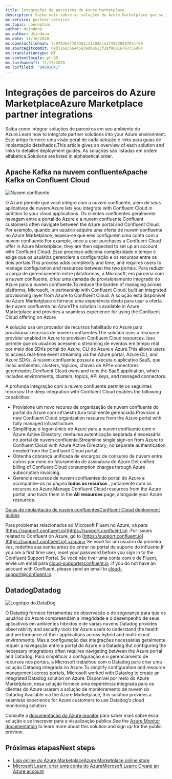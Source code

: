 ```yaml
---
title: Integrações de parceiros do Azure Marketplace
description: Saiba mais sobre as soluções do Azure Marketplace que se integram ao seu ambiente do Azure e obtenha links para guias de implantação de parceiros da Microsoft.
ms.service: partner-services
ms.topic: conceptual
author: dsindona
ms.author: dsindona
ms.date: 11/16/2020
ms.openlocfilehash: 7c97936e7764361c21503eca174433029707cf69
ms.sourcegitcommit: 6ed7268356445939db8613f2af96016707c55d64
ms.translationtype: MT
ms.contentlocale: pt-BR
ms.lasthandoff: 11/17/2020
ms.locfileid: "94691641"
---
```

# <a name="azure-marketplace-partner-integrations"></a><span data-ttu-id="b5ba0-103">Integrações de parceiros do Azure Marketplace</span><span class="sxs-lookup"><span data-stu-id="b5ba0-103">Azure Marketplace partner integrations</span></span>

<span data-ttu-id="b5ba0-104">Saiba como integrar soluções de parceiros em seu ambiente do Azure.</span><span class="sxs-lookup"><span data-stu-id="b5ba0-104">Learn how to integrate partner solutions into your Azure environment.</span></span> <span data-ttu-id="b5ba0-105">Este artigo fornece uma visão geral de cada solução e links para guias de implantação detalhados.</span><span class="sxs-lookup"><span data-stu-id="b5ba0-105">This article gives an overview of each solution and links to detailed deployment guides.</span></span> <span data-ttu-id="b5ba0-106">As soluções são listadas em ordem alfabética.</span><span class="sxs-lookup"><span data-stu-id="b5ba0-106">Solutions are listed in alphabetical order.</span></span> 

## <a name="apache-kafka-on-confluent-cloud"></a><span data-ttu-id="b5ba0-107">Apache Kafka na nuvem confluente</span><span class="sxs-lookup"><span data-stu-id="b5ba0-107">Apache Kafka on Confluent Cloud</span></span>

![Nuvem confluente](./media/partners/confluent-cloud.png)

<span data-ttu-id="b5ba0-109">O Azure permite que você integre com a nuvem confluente, além de seus aplicativos de nuvem.</span><span class="sxs-lookup"><span data-stu-id="b5ba0-109">Azure lets you integrate with Confluent Cloud in addition to your cloud applications.</span></span> <span data-ttu-id="b5ba0-110">Os clientes confluentes geralmente navegam entre a portal do Azure e a nuvem confluente.</span><span class="sxs-lookup"><span data-stu-id="b5ba0-110">Confluent customers often navigate between the Azure portal and Confluent Cloud.</span></span> <span data-ttu-id="b5ba0-111">Por exemplo, quando um usuário adquire uma oferta de nuvem confluente no Azure Marketplace, espera-se que eles configurem uma conta com a nuvem confluente.</span><span class="sxs-lookup"><span data-stu-id="b5ba0-111">For example, once a user purchases a Confluent Cloud offer in Azure Marketplace, they are then expected to set up an account with Confluent Cloud.</span></span> <span data-ttu-id="b5ba0-112">Esse processo adiciona complexidade e tempo e exige que os usuários gerenciem a configuração e os recursos entre os dois portais.</span><span class="sxs-lookup"><span data-stu-id="b5ba0-112">This process adds complexity and time, and requires users to manage configuration and resources between the two portals.</span></span> <span data-ttu-id="b5ba0-113">Para reduzir a carga de gerenciamento entre plataformas, a Microsoft, em parceria com a nuvem confluente, criou uma camada de provisionamento integrado do Azure para a nuvem confluente.</span><span class="sxs-lookup"><span data-stu-id="b5ba0-113">To reduce the burden of managing across platforms, Microsoft, in partnership with Confluent Cloud, built an integrated provisioning layer from Azure to Confluent Cloud.</span></span> <span data-ttu-id="b5ba0-114">A solução está disponível no Azure Marketplace e fornece uma experiência direta para usar a oferta de nuvem confluente no Azure</span><span class="sxs-lookup"><span data-stu-id="b5ba0-114">The solution is available in Azure Marketplace and  provides a seamless experience for using the Confluent Cloud offering on Azure</span></span>

<span data-ttu-id="b5ba0-115">A solução usa um provedor de recursos habilitado no Azure para provisionar recursos de nuvem confluentes.</span><span class="sxs-lookup"><span data-stu-id="b5ba0-115">The solution uses a resource provider enabled in Azure to provision Confluent Cloud resources.</span></span> <span data-ttu-id="b5ba0-116">Isso permite que os usuários acessem o streaming de eventos em tempo real por meio dos SDKs portal do Azure, CLI do Azure e Azure.</span><span class="sxs-lookup"><span data-stu-id="b5ba0-116">This allows users to access real-time event streaming via the Azure portal, Azure CLI, and Azure SDKs.</span></span> <span data-ttu-id="b5ba0-117">A nuvem confluente possui e executa o aplicativo SaaS, que inclui ambientes, clusters, tópicos, chaves de API e conectores gerenciados.</span><span class="sxs-lookup"><span data-stu-id="b5ba0-117">Confluent Cloud owns and runs the SaaS application, which includes environments, clusters, topics, API keys, and managed connectors.</span></span>

<span data-ttu-id="b5ba0-118">A profunda integração com a nuvem confluente permite os seguintes recursos:</span><span class="sxs-lookup"><span data-stu-id="b5ba0-118">The deep integration with Confluent Cloud enables the following capabilities:</span></span>

- <span data-ttu-id="b5ba0-119">Provisione um novo recurso de organização de nuvem confluente do portal do Azure com infraestrutura totalmente gerenciada.</span><span class="sxs-lookup"><span data-stu-id="b5ba0-119">Provision a new Confluent Cloud organization resource from the Azure portal with fully managed infrastructure.</span></span>
- <span data-ttu-id="b5ba0-120">Simplifique o logon único do Azure para a nuvem confluente com o Azure Active Directory; nenhuma autenticação separada é necessária no portal de nuvem confluente.</span><span class="sxs-lookup"><span data-stu-id="b5ba0-120">Streamline single sign-on from Azure to Confluent Cloud with Azure Active Directory; no separate authentication needed from the Confluent Cloud portal.</span></span>
- <span data-ttu-id="b5ba0-121">Obtenha cobrança unificada de encargos de consumo de nuvem entre outros por meio do faturamento de assinatura do Azure.</span><span class="sxs-lookup"><span data-stu-id="b5ba0-121">Get unified billing of Confluent Cloud consumption charges through Azure subscription invoicing.</span></span>
- <span data-ttu-id="b5ba0-122">Gerencie recursos de nuvem confluentes do portal do Azure e acompanhe-os na página **todos os recursos** , juntamente com os recursos do Azure.</span><span class="sxs-lookup"><span data-stu-id="b5ba0-122">Manage Confluent Cloud resources from the Azure portal, and track them in the **All resources** page, alongside your Azure resources.</span></span>

[<span data-ttu-id="b5ba0-123">Guias de implantação de nuvem confluentes</span><span class="sxs-lookup"><span data-stu-id="b5ba0-123">Confluent Cloud deployment guides</span></span>](https://docs.confluent.io/current/cloud/marketplace/index.html)

<span data-ttu-id="b5ba0-124">Para problemas relacionados ao Microsoft Fluent no Azure, vá para [https://support.confluent.io](https://support.confluent.io) .</span><span class="sxs-lookup"><span data-stu-id="b5ba0-124">For issues related to Confluent on Azure, go to [https://support.confluent.io](https://support.confluent.io).</span></span> <span data-ttu-id="b5ba0-125">Se você for um usuário da primeira vez, redefina sua senha antes de entrar no portal de suporte do influente.</span><span class="sxs-lookup"><span data-stu-id="b5ba0-125">If you are a first time user, reset your password before you sign in to the Confluent Support Portal.</span></span> <span data-ttu-id="b5ba0-126">Se você não tiver uma conta com o de Fluent, envie um email para [cloud-support@confluent.io](mailto:cloud-support@confluent.io) .</span><span class="sxs-lookup"><span data-stu-id="b5ba0-126">If you do not have an account with Confluent, please send an email to [cloud-support@confluent.io](mailto:cloud-support@confluent.io).</span></span>

## <a name="datadog"></a><span data-ttu-id="b5ba0-127">Datadog</span><span class="sxs-lookup"><span data-stu-id="b5ba0-127">Datadog</span></span>

![Logotipo do DataDog](./media/partners/datadog.png)

<span data-ttu-id="b5ba0-129">O Datadog fornece ferramentas de observação e de segurança para que os usuários do Azure compreendam a integridade e o desempenho de seus aplicativos em ambientes híbridos e de várias nuvens.</span><span class="sxs-lookup"><span data-stu-id="b5ba0-129">Datadog provides observability and security tools for Azure users to understand the health and performance of their applications across hybrid and multi-cloud environments.</span></span> <span data-ttu-id="b5ba0-130">Mas a configuração das integrações necessárias geralmente requer a navegação entre a portal do Azure e a Datadog.</span><span class="sxs-lookup"><span data-stu-id="b5ba0-130">But configuring the necessary integrations often requires navigating between the Azure portal and Datadog.</span></span> <span data-ttu-id="b5ba0-131">Para simplificar a configuração e o gerenciamento de recursos nos portais, a Microsoft trabalhou com o Datadog para criar uma solução Datadog integrada no Azure.</span><span class="sxs-lookup"><span data-stu-id="b5ba0-131">To simplify configuration and resource management across portals, Microsoft worked with Datadog to create an integrated Datadog solution on Azure.</span></span> <span data-ttu-id="b5ba0-132">Disponível por meio do Azure Marketplace, essa solução fornece uma experiência integrada para os clientes do Azure usarem a solução de monitoramento de nuvem do Datadog.</span><span class="sxs-lookup"><span data-stu-id="b5ba0-132">Available via the Azure Marketplace, this solution provides a seamless experience for Azure customers to use Datadog’s cloud monitoring solution.</span></span>

<span data-ttu-id="b5ba0-133">Consulte a [documentação do Azure monitor](/azure/azure-monitor/platform/partners#datadog) para saber mais sobre essa solução e se inscrever para a visualização pública.</span><span class="sxs-lookup"><span data-stu-id="b5ba0-133">See the [Azure Monitor documentation](/azure/azure-monitor/platform/partners#datadog) to learn more about this solution and sign up for the public preview.</span></span>

## <a name="next-steps"></a><span data-ttu-id="b5ba0-134">Próximas etapas</span><span class="sxs-lookup"><span data-stu-id="b5ba0-134">Next steps</span></span>

- [<span data-ttu-id="b5ba0-135">Loja online do Azure Marketplace</span><span class="sxs-lookup"><span data-stu-id="b5ba0-135">Azure Marketplace online store</span></span>](https://azure.microsoft.com/marketplace/)
- [<span data-ttu-id="b5ba0-136">Microsoft Learn: criar uma conta do Azure</span><span class="sxs-lookup"><span data-stu-id="b5ba0-136">Microsoft Learn: Create an Azure account</span></span>](/learn/modules/create-an-azure-account/)

